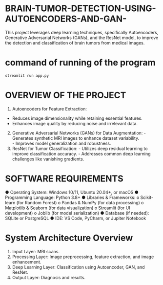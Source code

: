 # BRAIN-TUMOR-DETECTION-USING-AUTOENCODERS-AND-GAN-
 This project leverages deep learning techniques,  specifically Autoencoders, Generative Adversarial Networks (GANs), and the ResNet  model, to improve the detection and classification of brain tumors from medical images.
# command of running of the program 
```bash
streamlit run app.py
```
# OVERVIEW OF THE PROJECT 
  1. Autoencoders for Feature Extraction: 
   - Reduces image dimensionality while retaining essential features. 
   -  Enhances image quality by reducing noise and irrelevant data. 
  2. Generative Adversarial Networks (GANs) for Data Augmentation: 
    - Generates synthetic MRI images to enhance dataset variability.  
    -  Improves model generalization and robustness. 
  3. ResNet for Tumor Classification: 
    -  Utilizes deep residual learning to improve classification accuracy. 
    -  Addresses common deep learning challenges like vanishing gradients.
# SOFTWARE REQUIREMENTS 
   ● Operating System: Windows 10/11, Ubuntu 20.04+, or macOS 
   ● Programming Language: Python 3.8+ 
   ● Libraries & Frameworks: 
   o Scikit-learn (for Random Forest) 
   o Pandas & NumPy (for data processing) 
   o Matplotlib & Seaborn (for data visualization) 
   o Streamlit (for UI development) 
   o Joblib (for model serialization) 
   ● Database (if needed): SQLite or PostgreSQL 
   ● IDE: VS Code, PyCharm, or Jupiter Notebook
# System Architecture Overview 
  1) Input Layer: MRI scans. 
  2) Processing Layer: Image preprocessing, feature extraction, and image enhancement. 
  3) Deep Learning Layer: Classification using Autoencoder, GAN, and ResNet. 
  4) Output Layer: Diagnosis and results.
 

